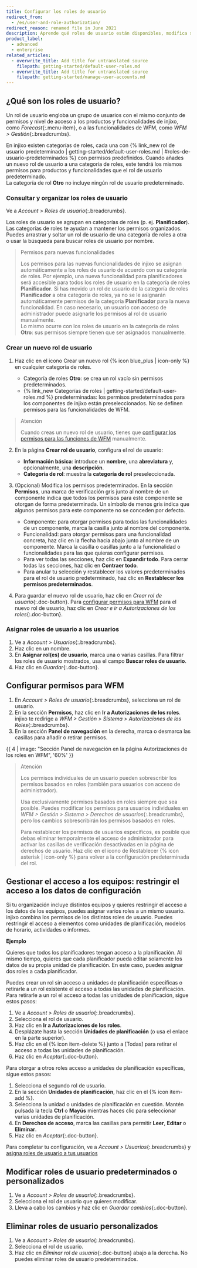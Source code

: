 ```yaml
---
title: Configurar los roles de usuario
redirect_from:
  - /es/user-and-role-authorization/
redirect_reason: renamed file in June 2021
description: Aprende qué roles de usuario están disponibles, modifica sus permisos, crea nuevos roles y asigna roles a usuarios.
product_label:
  - advanced
  - enterprise
related_articles:
  - overwrite_title: Add title for untranslated source
    filepath: getting-started/default-user-roles.md
  - overwrite_title: Add title for untranslated source
    filepath: getting-started/manage-user-accounts.md
---
```


## ¿Qué son los roles de usuario?

Un rol de usuario engloba un grupo de usuarios con el mismo conjunto de permisos y nivel de acceso a los productos y funcionalidades de injixo, como _Forecast_{:.menu-item}, o a las funcionalidades de WFM, como _WFM > Gestión_{:.breadcrumbs}.

En injixo existen categorías de roles, cada una con {% link_new rol de usuario predeterminado | getting-started/default-user-roles.md | #roles-de-usuario-predeterminados %} con permisos predefinidos. Cuando añades un nuevo rol de usuario a una categoría de roles, este tendrá los mismos permisos para productos y funcionalidades que el rol de usuario predeterminado.<br>
La categoría de rol **Otro** no incluye ningún rol de usuario predeterminado.

### Consultar y organizar los roles de usuario

Ve a _Account > Roles de usuario_{:.breadcrumbs}.

   Los roles de usuario se agrupan en categorías de roles (p.&nbsp;ej. **Planificador**). Las categorías de roles te ayudan a mantener los permisos organizados. Puedes arrastrar y soltar un rol de usuario de una categoría de roles a otra o usar la búsqueda para buscar roles de usuario por nombre.
   
   > Permisos para nuevas funcionalidades 
   >   
   > Los permisos para las nuevas funcionalidades de injixo se asignan automáticamente a los roles de usuario de acuerdo con su categoría de roles. Por ejemplo, una nueva funcionalidad para planificadores será accesible para todos los roles de usuario en la categoría de roles **Planificador**. Si has movido un rol de usuario de la categoría de roles **Planificador** a otra categoría de roles, ya no se le asignarán automáticamente permisos de la categoría **Planificador** para la nueva funcionalidad. En caso necesario, un usuario con acceso de administrador puede asignarle los permisos al rol de usuario manualmente.<br> Lo mismo ocurre con los roles de usuario en la categoría de roles **Otro**: sus permisos siempre tienen que ser asignados manualmente.

### Crear un nuevo rol de usuario

1. Haz clic en el icono Crear un nuevo rol {% icon blue_plus | icon-only %}  en cualquier categoría de roles.

   - Categoría de roles **Otro**: se crea un rol vacío sin permisos predeterminados.
   - {% link_new Categorías de roles | getting-started/default-user-roles.md %} predeterminadas: los permisos predeterminados para los componentes de injixo están preseleccionados. No se definen permisos para las funcionalidades de WFM.
  > Atención
  >
  > Cuando creas un nuevo rol de usuario, tienes que [configurar los permisos para las funciones de WFM](#configurar-permisos-para-wfm) manualmente.

2. En la página **Crear rol de usuario**, configura el rol de usuario:

   - **Información básica**: introduce un **nombre**, una **abreviatura** y, opcionalmente, una **descripción**.
   - **Categoría de rol**: muestra la **categoría de rol** preseleccionada.

3. (Opcional) Modifica los permisos predeterminados. En la sección **Permisos**, una marca de verificación gris junto al nombre de un componente indica que todos los permisos para este componente se otorgan de forma predeterminada. Un símbolo de menos gris indica que algunos permisos para este componente no se conceden por defecto.  
   - Componente: para otorgar permisos para todas las funcionalidades de un componente, marca la casilla junto al nombre del componente.
   - Funcionalidad: para otorgar permisos para una funcionalidad concreta, haz clic en la flecha hacia abajo junto al nombre de un componente. Marca la casilla o casillas junto a la funcionalidad o funcionalidades para las que quieras configurar permisos.
   - Para ver todas las secciones, haz clic en **Expandir todo**. Para cerrar todas las secciones, haz clic en **Contraer todo**.
   - Para anular tu selección y restablecer los valores predeterminados para el rol de usuario predeterminado, haz clic en **Restablecer los permisos predeterminados**.
4. Para guardar el nuevo rol de usuario, haz clic en _Crear rol de usuario_{:.doc-button}. Para [configurar permisos para WFM](#configurar-permisos-para-wfm) para el nuevo rol de usuario, haz clic en _Crear e ir a Autorizaciones de los roles_{:.doc-button}.

### Asignar roles de usuario a los usuarios

1. Ve a _Account > Usuarios_{:.breadcrumbs}.
2. Haz clic en un nombre.
3. En **Asignar rol(es) de usuario**, marca una o varias casillas. Para filtrar los roles de usuario mostrados, usa el campo **Buscar roles de usuario**.
4. Haz clic en _Guardar_{:.doc-button}.

## Configurar permisos para WFM

1. En _Account > Roles de usuario_{:.breadcrumbs}, selecciona un rol de usuario.
2. En la sección **Permisos**, haz clic en **Ir a Autorizaciones de los roles**.  
   injixo te redirige a _WFM > Gestión > Sistema > Autorizaciones de los Roles_{:.breadcrumbs}.
3. En la sección **Panel de navegación** en la derecha, marca o desmarca las casillas para añadir o retirar permisos.

{{ 4 | image: "Sección Panel de navegación en la página Autorizaciones de los roles en WFM", '60%' }}

> Atención
>
> Los permisos individuales de un usuario pueden sobrescribir los permisos basados en roles (también para usuarios con acceso de administrador).
>
> Usa exclusivamente permisos basados en roles siempre que sea posible. Puedes modificar los permisos para usuarios individuales en _WFM > Gestión > Sistema > Derechos de usuarios_{:.breadcrumbs}, pero los cambios sobrescribirán los permisos basados en roles. 
>
> Para restablecer los permisos de usuarios específicos, es posible que debas eliminar temporalmente el acceso de administrador para activar las casillas de verificación desactivadas en la página de derechos de usuario. Haz clic en el icono de Restablecer {% icon asterisk | icon-only %} para volver a la configuración predeterminada del rol.

## Gestionar el acceso a los equipos: restringir el acceso a los datos de configuración

Si tu organización incluye distintos equipos y quieres restringir el acceso a los datos de los equipos, puedes asignar varios roles a un mismo usuario. injixo combina los permisos de los distintos roles de usuario. Puedes restringir el acceso a elementos como unidades de planificación, modelos de horario, actividades o informes.

**Ejemplo**

Quieres que todos los planificadores tengan acceso a la planificación. Al mismo tiempo, quieres que cada planificador pueda editar solamente los datos de su propia unidad de planificación. En este caso, puedes asignar dos roles a cada planificador.

Puedes crear un rol sin acceso a unidades de planificación específicas o retirarle a un rol existente el acceso a todas las unidades de planificación. Para retirarle a un rol el acceso a todas las unidades de planificación, sigue estos pasos:

1. Ve a _Account > Roles de usuario_{:.breadcrumbs}.
2. Selecciona el rol de usuario.
3. Haz clic en **Ir a Autorizaciones de los roles**.
4. Desplázate hasta la sección **Unidades de planificación** (o usa el enlace en la parte superior).
5. Haz clic en el {% icon item-delete %} junto a [Todas] para retirar el acceso a todas las unidades de planificación.
6. Haz clic en _Aceptar_{:.doc-button}.

Para otorgar a otros roles acceso a unidades de planificación específicas, sigue estos pasos:

1. Selecciona el segundo rol de usuario.
2. En la sección **Unidades de planificación**, haz clic en el {% icon item-add %}.
3. Selecciona la unidad o unidades de planificación en cuestión. Mantén pulsada la tecla **Ctrl** o **Mayús** mientras haces clic para seleccionar varias unidades de planificación.
4. En **Derechos de acceso**, marca las casillas para permitir **Leer**, **Editar** o **Eliminar**.
5. Haz clic en _Aceptar_{:.doc-button}.

Para completar tu configuración, ve a _Account > Usuarios_{:.breadcrumbs} y [asigna roles de usuario a tus usuarios](#asignar-roles-de-usuario-a-los-usuarios)

## Modificar roles de usuario predeterminados o personalizados

1. Ve a _Account > Roles de usuario_{:.breadcrumbs}.
2. Selecciona el rol de usuario que quieres modificar.
3. Lleva a cabo los cambios y haz clic en _Guardar cambios_{:.doc-button}.

## Eliminar roles de usuario personalizados

1. Ve a _Account > Roles de usuario_{:.breadcrumbs}.
2. Selecciona el rol de usuario.
3. Haz clic en _Eliminar rol de usuario_{:.doc-button} abajo a la derecha. No puedes eliminar roles de usuario predeterminados.
